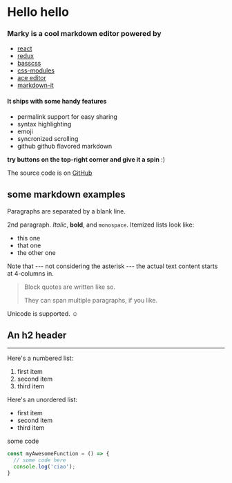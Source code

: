 # Hello hello

### Marky is a cool markdown editor powered by
* [react](http://facebook.github.io/react/)
* [redux](https://github.com/rackt/redux/)
* [basscss](www.basscss.com/)
* [css-modules](https://github.com/css-modules/css-modules)
* [ace editor](http://ace.c9.io/)
* [markdown-it](https://github.com/markdown-it/markdown-it)


#### It ships with some handy features

* permalink support for easy sharing
* syntax highlighting
* emoji
* syncronized scrolling
* github github flavored markdown


**try buttons on the top-right corner and give it a spin** :)

The source code is on [GitHub](https://github.com/vesparny/marky/)


## some markdown examples

Paragraphs are separated by a blank line.

2nd paragraph. *Italic*, **bold**, and `monospace`. Itemized lists
look like:

  * this one
  * that one
  * the other one

Note that --- not considering the asterisk --- the actual text
content starts at 4-columns in.

> Block quotes are
> written like so.
>
> They can span multiple paragraphs,
> if you like.

Unicode is supported. ☺

## An h2 header
------------

Here's a numbered list:

 1. first item
 2. second item
 3. third item

 Here's an unordered list:

  * first item
  * second item
  * third item

some code

```js
const myAwesomeFunction = () => {
  // some code here
  console.log('ciao');
}
